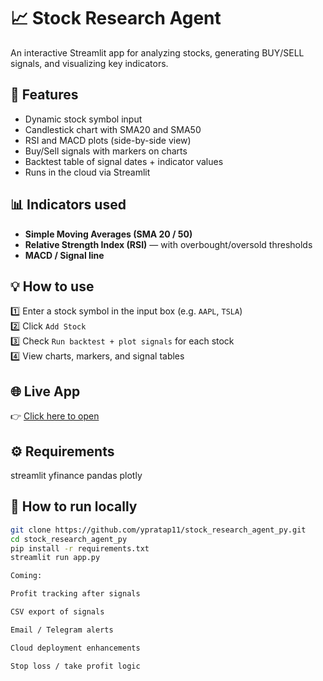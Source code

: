 # 📈 Stock Research Agent

An interactive Streamlit app for analyzing stocks, generating BUY/SELL signals, and visualizing key indicators.

## 🚀 Features
- Dynamic stock symbol input
- Candlestick chart with SMA20 and SMA50
- RSI and MACD plots (side-by-side view)
- Buy/Sell signals with markers on charts
- Backtest table of signal dates + indicator values
- Runs in the cloud via Streamlit

## 📊 Indicators used
- **Simple Moving Averages (SMA 20 / 50)**
- **Relative Strength Index (RSI)** — with overbought/oversold thresholds
- **MACD / Signal line**

## 💡 How to use
1️⃣ Enter a stock symbol in the input box (e.g. `AAPL`, `TSLA`)  
2️⃣ Click `Add Stock`  
3️⃣ Check `Run backtest + plot signals` for each stock  
4️⃣ View charts, markers, and signal tables

## 🌐 Live App
👉 [Click here to open](YOUR_STREAMLIT_APP_URL)

## ⚙️ Requirements
streamlit
yfinance
pandas
plotly

## 📌 How to run locally
```bash
git clone https://github.com/ypratap11/stock_research_agent_py.git
cd stock_research_agent_py
pip install -r requirements.txt
streamlit run app.py

Coming:

Profit tracking after signals

CSV export of signals

Email / Telegram alerts

Cloud deployment enhancements

Stop loss / take profit logic
